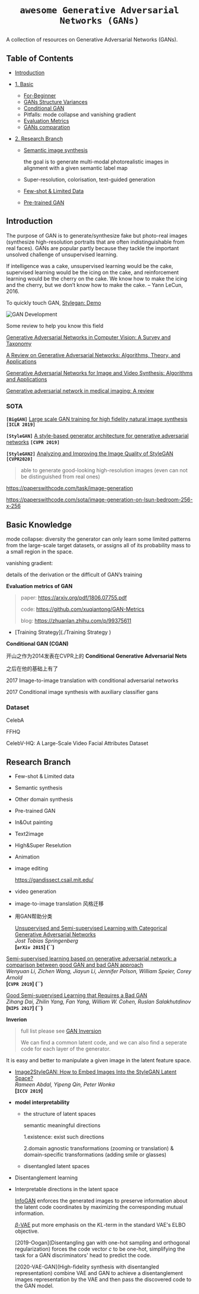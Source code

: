 # <p align=center>`awesome Generative Adversarial Networks (GANs)`</p>

A collection of resources on Generative Adversarial Networks (GANs).



## Table of Contents

- [Introduction](#Introduction)

- [1. Basic](#Basic-Knowledge)

  - [For-Beginner](0-For-Beginner)
  - [GANs Structure Variances](1-GANs-Structure-Variances)
  - [Conditional GAN](1-Conditional-GAN)
  - Pitfalls: mode collapse and vanishing gradient
  - [Evaluation Metrics](1-Evaluation-Metrics)
  - [GANs comparation](1-GANs-comparation)

- [2. Research Branch](#Research-Branch)

  - [Semantic image synthesis](2-Semantic-image-synthesis)

    the goal is to generate multi-modal photorealistic images in alignment with a given semantic label map
    
  - Super-resolution, colorisation, text-guided generation

  - [Few-shot & Limited Data](2-Few-shot-&-Limited-Data)

  - [Pre-trained GAN](2-Pre-trained-GANs)



## Introduction

The purpose of GAN is to generate/synthesize fake but photo-real images (synthesize high-resolution portraits that are often indistinguishable from real faces). GANs are popular partly because they tackle the important unsolved challenge of unsupervised learning.

If intelligence was a cake, unsupervised learning would be the cake, supervised learning would be the icing on the cake, and reinforcement learning would be the cherry on the cake. We know how to make the icing and the cherry, but we don’t know how to make the cake. – Yann LeCun, 2016.

To quickly touch GAN, [Stylegan: Demo](https://thispersondoesnotexist.com/)



![GAN Development](https://raw.githubusercontent.com/yzy1996/Image-Hosting/master/GAN%20Development.png)



Some review to help you know this field

[Generative Adversarial Networks in Computer Vision: A Survey and Taxonomy]()

[A Review on Generative Adversarial Networks: Algorithms, Theory, and Applications]() 

[Generative Adversarial Networks for Image and Video Synthesis: Algorithms and Applications]()

[Generative adversarial network in medical imaging: A review]()



### SOTA

**`[BigGAN]`** [Large scale GAN training for high fidelity natural image synthesis](https://arxiv.org/abs/1809.11096) **`[ICLR 2019]`**

**`[StyleGAN]`** [A style-based generator architecture for generative adversarial networks](https://arxiv.org/abs/1812.04948) **`[CVPR 2019]`**

**`[StyleGAN2]`** [Analyzing and Improving the Image Quality of StyleGAN](https://arxiv.org/abs/1912.04958) **`[CVPR2020]`**

> able to generate good-looking high-resolution images (even can not be distinguished from real ones)

https://paperswithcode.com/task/image-generation

https://paperswithcode.com/sota/image-generation-on-lsun-bedroom-256-x-256



## Basic Knowledge

mode collapse: diversity the generator can only learn some limited patterns from the large-scale target datasets, or assigns all of its probability mass to a small region in the space.

vanishing gradient: 

details of the derivation or the difficult of GAN’s training

**Evaluation metrics of GAN**

> paper: https://arxiv.org/pdf/1806.07755.pdf
>
> code: https://github.com/xuqiantong/GAN-Metrics
>
> blog: https://zhuanlan.zhihu.com/p/99375611



- [Training Strategy](./Training Strategy )



**Conditional GAN (CGAN)**

开山之作为2014发表在CVPR上的 **Conditional Generative Adversarial Nets**

之后在他的基础上有了

2017 Image-to-image translation with conditional adversarial networks

2017 Conditional image synthesis with auxiliary classifier gans



### Dataset

CelebA

FFHQ

CelebV-HQ: A Large-Scale Video Facial Attributes Dataset



## Research Branch

- Few-shot & Limited data

- Semantic synthesis

- Other domain synthesis

- Pre-trained GAN

- In&Out painting 

- Text2image

- High&Super Reselution

- Animation

- image editing

  https://gandissect.csail.mit.edu/

- video generation

- image-to-image translation 风格迁移

- 用GAN帮助分类

  [Unsupervised and Semi-supervised Learning with Categorical Generative Adversarial Networks](https://arxiv.org/abs/1511.06390)  
  *Jost Tobias Springenberg*  
  **[`arXiv 2015`] (``)**

[Semi-supervised learning based on generative adversarial network: a comparison between good GAN and bad GAN approach](https://arxiv.org/abs/1905.06484)  
*Wenyuan Li, Zichen Wang, Jiayun Li, Jennifer Polson, William Speier, Corey Arnold*  
**[`CVPR 2019`] (``)** 

[Good Semi-supervised Learning that Requires a Bad GAN](https://arxiv.org/abs/1705.09783)  
*Zihang Dai, Zhilin Yang, Fan Yang, William W. Cohen, Ruslan Salakhutdinov*  
**[`NIPS 2017`] (``)** 



**Inverion**

> full list please see [GAN Inversion]()
>
> We can find a common latent code, and we can also find a seperate code for each layer of the generator.

It is easy and better to manipulate a given image in the latent feature space.

- [Image2StyleGAN: How to Embed Images Into the StyleGAN Latent Space?](https://arxiv.org/pdf/1904.03189.pdf)  
  *Rameen Abdal, Yipeng Qin, Peter Wonka*  
  **[`ICCV 2019`]**



- **model interpretability**

  - the structure of latent spaces

    semantic meaningful directions

    1.existence: exist such directions

    2.domain agnostic transformations (zooming or translation) & domain-specific transformations (adding smile or glasses)

  - disentangled latent spaces

- Disentanglement learning



- Interpretable directions in the latent space

  [InfoGAN]()  enforces the generated images to preserve information about the latent code coordinates by maximizing the corresponding mutual information.

  [$\beta$-VAE]()  put more emphasis on the $KL$-term in the standard VAE's ELBO objective.

  [2019-Oogan](Disentangling gan with one-hot sampling and orthogonal regularization)  forces the code vector $c$ to be one-hot, simplifying the task for a GAN discriminators' head to predict the code.

  [2020-VAE-GAN](High-fidelity synthesis with disentangled representation)  combine VAE and GAN to achieve a disentanglement images representation by the VAE and then pass the discovered code to the GAN model.

